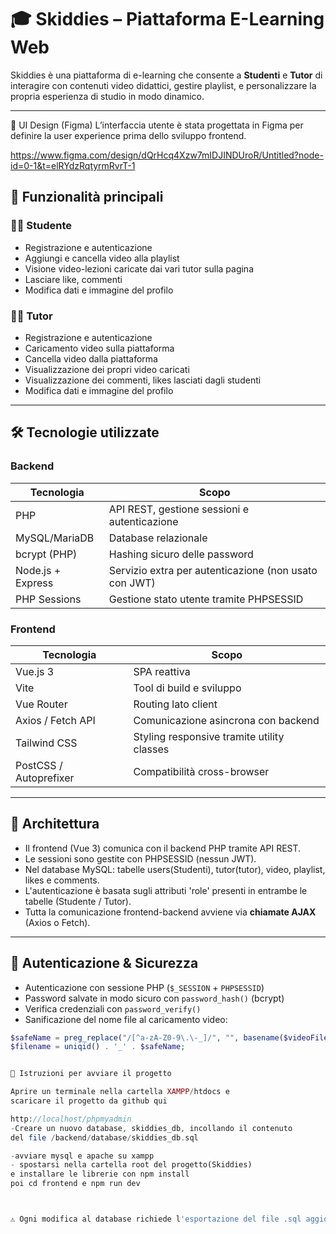 # 🎓 Skiddies – Piattaforma E-Learning Web

Skiddies è una piattaforma di e-learning che consente a **Studenti** e **Tutor** di interagire con contenuti video didattici, gestire playlist, e personalizzare la propria esperienza di studio in modo dinamico.

---
🎨 UI Design (Figma)
L’interfaccia utente è stata progettata in Figma per definire la user experience prima dello sviluppo frontend.

https://www.figma.com/design/dQrHcq4Xzw7mIDJINDUroR/Untitled?node-id=0-1&t=elRYdzRqtyrmRvrT-1

## 🚀 Funzionalità principali

### 👨‍🎓 Studente
- Registrazione e autenticazione
- Aggiungi e cancella video alla playlist
- Visione video-lezioni caricate dai vari tutor sulla pagina
- Lasciare like, commenti
- Modifica dati e immagine del profilo

### 👩‍🏫 Tutor
- Registrazione e autenticazione
- Caricamento video sulla piattaforma 
- Cancella video dalla piattaforma
- Visualizzazione dei propri video caricati
- Visualizzazione dei commenti, likes lasciati dagli studenti
- Modifica dati e immagine del profilo 
---

## 🛠️ Tecnologie utilizzate

### Backend
| Tecnologia          | Scopo                                           |
|---------------------|--------------------------------------------------|
| PHP                 | API REST, gestione sessioni e autenticazione     |
| MySQL/MariaDB       | Database relazionale                             |
| bcrypt (PHP)        | Hashing sicuro delle password                    |
| Node.js + Express   | Servizio extra per autenticazione (non usato con JWT) |
| PHP Sessions        | Gestione stato utente tramite PHPSESSID         |

### Frontend
| Tecnologia          | Scopo                                           |
|---------------------|--------------------------------------------------|
| Vue.js 3            | SPA reattiva                                     |
| Vite                | Tool di build e sviluppo                         |
| Vue Router          | Routing lato client                              |
| Axios / Fetch API   | Comunicazione asincrona con backend              |
| Tailwind CSS        | Styling responsive tramite utility classes       |
| PostCSS / Autoprefixer | Compatibilità cross-browser                   |

---

## 🧱 Architettura

- Il frontend (Vue 3) comunica con il backend PHP tramite API REST.
- Le sessioni sono gestite con PHPSESSID (nessun JWT).
- Nel database MySQL: tabelle users(Studenti), tutor(tutor), video, playlist, likes e comments.
- L'autenticazione è basata sugli attributi 'role' presenti in entrambe le tabelle   (Studente / Tutor).
- Tutta la comunicazione frontend-backend avviene via **chiamate AJAX** (Axios o Fetch).

---

## 🔐 Autenticazione & Sicurezza

-  Autenticazione con sessione PHP (`$_SESSION` + `PHPSESSID`)
-  Password salvate in modo sicuro con `password_hash()` (bcrypt)
-  Verifica credenziali con `password_verify()`
-  Sanificazione del nome file al caricamento video:

```php
$safeName = preg_replace("/[^a-zA-Z0-9\.\-_]/", "", basename($videoFile['name']));
$filename = uniqid() . '_' . $safeName;


🧪 Istruzioni per avviare il progetto

Aprire un terminale nella cartella XAMPP/htdocs e
scaricare il progetto da github qui

http://localhost/phpmyadmin
-Creare un nuovo database, skiddies_db, incollando il contenuto
del file /backend/database/skiddies_db.sql

-avviare mysql e apache su xampp
- spostarsi nella cartella root del progetto(Skiddies)
e installare le librerie con npm install
poi cd frontend e npm run dev



⚠️ Ogni modifica al database richiede l'esportazione del file .sql aggiornato per essere versionato correttamente su GitHub.
